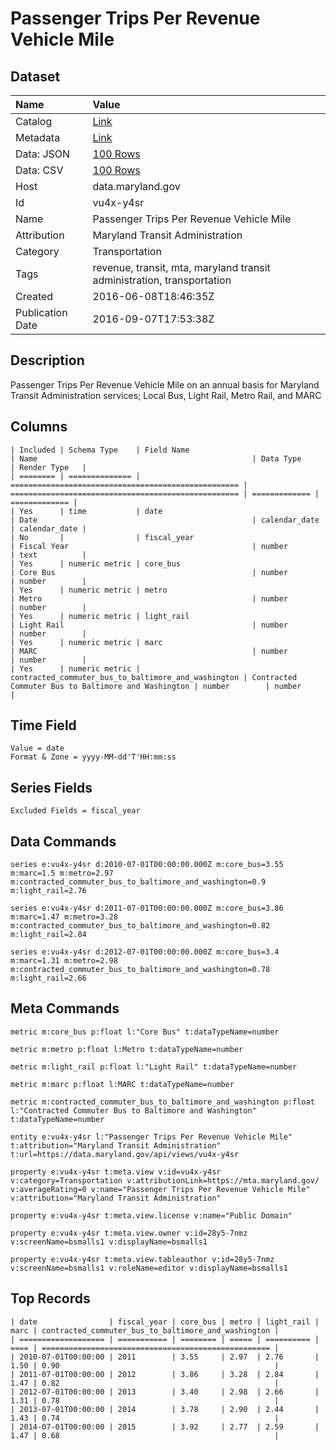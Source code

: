# Passenger Trips Per Revenue Vehicle Mile

## Dataset

| Name | Value |
| :--- | :---- |
| Catalog | [Link](https://catalog.data.gov/dataset/passenger-trips-per-revenue-vehicle-mile) |
| Metadata | [Link](https://data.maryland.gov/api/views/vu4x-y4sr) |
| Data: JSON | [100 Rows](https://data.maryland.gov/api/views/vu4x-y4sr/rows.json?max_rows=100) |
| Data: CSV | [100 Rows](https://data.maryland.gov/api/views/vu4x-y4sr/rows.csv?max_rows=100) |
| Host | data.maryland.gov |
| Id | vu4x-y4sr |
| Name | Passenger Trips Per Revenue Vehicle Mile |
| Attribution | Maryland Transit Administration |
| Category | Transportation |
| Tags | revenue, transit, mta, maryland transit administration, transportation |
| Created | 2016-06-08T18:46:35Z |
| Publication Date | 2016-09-07T17:53:38Z |

## Description

Passenger Trips Per Revenue Vehicle Mile on an annual basis for Maryland Transit Administration services; Local Bus, Light Rail, Metro Rail, and MARC

## Columns

```ls
| Included | Schema Type    | Field Name                                          | Name                                                | Data Type     | Render Type   |
| ======== | ============== | =================================================== | =================================================== | ============= | ============= |
| Yes      | time           | date                                                | Date                                                | calendar_date | calendar_date |
| No       |                | fiscal_year                                         | Fiscal Year                                         | number        | text          |
| Yes      | numeric metric | core_bus                                            | Core Bus                                            | number        | number        |
| Yes      | numeric metric | metro                                               | Metro                                               | number        | number        |
| Yes      | numeric metric | light_rail                                          | Light Rail                                          | number        | number        |
| Yes      | numeric metric | marc                                                | MARC                                                | number        | number        |
| Yes      | numeric metric | contracted_commuter_bus_to_baltimore_and_washington | Contracted Commuter Bus to Baltimore and Washington | number        | number        |
```

## Time Field

```ls
Value = date
Format & Zone = yyyy-MM-dd'T'HH:mm:ss
```

## Series Fields

```ls
Excluded Fields = fiscal_year
```

## Data Commands

```ls
series e:vu4x-y4sr d:2010-07-01T00:00:00.000Z m:core_bus=3.55 m:marc=1.5 m:metro=2.97 m:contracted_commuter_bus_to_baltimore_and_washington=0.9 m:light_rail=2.76

series e:vu4x-y4sr d:2011-07-01T00:00:00.000Z m:core_bus=3.86 m:marc=1.47 m:metro=3.28 m:contracted_commuter_bus_to_baltimore_and_washington=0.82 m:light_rail=2.84

series e:vu4x-y4sr d:2012-07-01T00:00:00.000Z m:core_bus=3.4 m:marc=1.31 m:metro=2.98 m:contracted_commuter_bus_to_baltimore_and_washington=0.78 m:light_rail=2.66
```

## Meta Commands

```ls
metric m:core_bus p:float l:"Core Bus" t:dataTypeName=number

metric m:metro p:float l:Metro t:dataTypeName=number

metric m:light_rail p:float l:"Light Rail" t:dataTypeName=number

metric m:marc p:float l:MARC t:dataTypeName=number

metric m:contracted_commuter_bus_to_baltimore_and_washington p:float l:"Contracted Commuter Bus to Baltimore and Washington" t:dataTypeName=number

entity e:vu4x-y4sr l:"Passenger Trips Per Revenue Vehicle Mile" t:attribution="Maryland Transit Administration" t:url=https://data.maryland.gov/api/views/vu4x-y4sr

property e:vu4x-y4sr t:meta.view v:id=vu4x-y4sr v:category=Transportation v:attributionLink=https://mta.maryland.gov/ v:averageRating=0 v:name="Passenger Trips Per Revenue Vehicle Mile" v:attribution="Maryland Transit Administration"

property e:vu4x-y4sr t:meta.view.license v:name="Public Domain"

property e:vu4x-y4sr t:meta.view.owner v:id=28y5-7nmz v:screenName=bsmalls1 v:displayName=bsmalls1

property e:vu4x-y4sr t:meta.view.tableauthor v:id=28y5-7nmz v:screenName=bsmalls1 v:roleName=editor v:displayName=bsmalls1
```

## Top Records

```ls
| date                | fiscal_year | core_bus | metro | light_rail | marc | contracted_commuter_bus_to_baltimore_and_washington | 
| =================== | =========== | ======== | ===== | ========== | ==== | =================================================== | 
| 2010-07-01T00:00:00 | 2011        | 3.55     | 2.97  | 2.76       | 1.50 | 0.90                                                | 
| 2011-07-01T00:00:00 | 2012        | 3.86     | 3.28  | 2.84       | 1.47 | 0.82                                                | 
| 2012-07-01T00:00:00 | 2013        | 3.40     | 2.98  | 2.66       | 1.31 | 0.78                                                | 
| 2013-07-01T00:00:00 | 2014        | 3.78     | 2.90  | 2.44       | 1.43 | 0.74                                                | 
| 2014-07-01T00:00:00 | 2015        | 3.92     | 2.77  | 2.59       | 1.47 | 0.68                                                | 
```